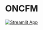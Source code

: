 # ONCFM
[![Streamlit App](https://static.streamlit.io/badges/streamlit_badge_black_white.svg)](https://yacineaouine-oncfm-oncfm-mp9f54.streamlitapp.com)
